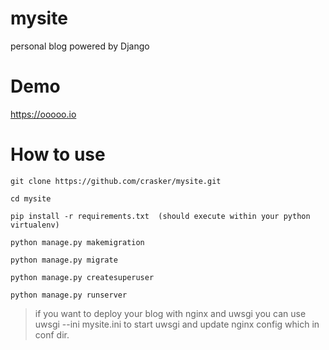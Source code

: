 # mysite
personal blog powered by Django


# Demo
https://ooooo.io

# How to use

```
git clone https://github.com/crasker/mysite.git

cd mysite

pip install -r requirements.txt  (should execute within your python virtualenv)

python manage.py makemigration

python manage.py migrate

python manage.py createsuperuser

python manage.py runserver

```
 > if you want to deploy your blog with nginx and uwsgi
 > you can use uwsgi --ini mysite.ini to start uwsgi and update nginx config which in conf dir.
